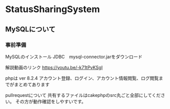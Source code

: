 # StatusSharingSystem

## MySQLについて
### 事前準備 

MySQLのインストール
JDBC　mysql-connector.jarをダウンロード 

解説動画のリンク
https://youtu.be/-k71tPvKSgI

phpは ver 8.2.4
アカウント登録、ログイン、アカウント情報閲覧、ログ閲覧までがまとめてあります

pullrequestについて
共有するファイルはcakephpのsrc丸ごと全部にしてください。
その方が動作確認をしやすいです。
